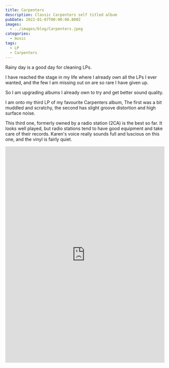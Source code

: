 ```yaml
---
title: Carpenters
description: Classic Carpenters self titled album
pubDate: 2022-01-07T00:00:00.000Z
images:
  - ../images/blog/Carpenters.jpeg
categories:
  - music
tags:
  - LP
  - Carpenters
---
```


Rainy day is a good day for cleaning LPs.

I have reached the stage in my life where I already own all the LPs I ever wanted, and the few I am missing out on are so rare I have given up.

So I am upgrading albums I already own to try and get better sound quality.

I am onto my third LP of my favourite Carpenters album, The first was a bit muddled and scratchy, the second has slight groove distortion and high surface noise.

This third one, formerly owned by a radio station (2CA) is the best so far. It looks well played, but radio stations tend to have good equipment and take care of their records. Karen's voice really sounds full and luscious on this one, and the vinyl is fairly quiet.

<iframe src="https://www.facebook.com/plugins/post.php?href=https%3A%2F%2Fwww.facebook.com%2Fchris1.tham%2Fposts%2Fpfbid02rT7Nz3GrTsjTw6MEkF2TCK22UEVXKrwZGStV4shJUANpSmbyaDjj4kETnBVzrxZel&show_text=true&width=500" width="500" height="679" style="border:none;overflow:hidden" scrolling="no" frameborder="0" allowfullscreen="true" allow="autoplay; clipboard-write; encrypted-media; picture-in-picture; web-share"></iframe>
